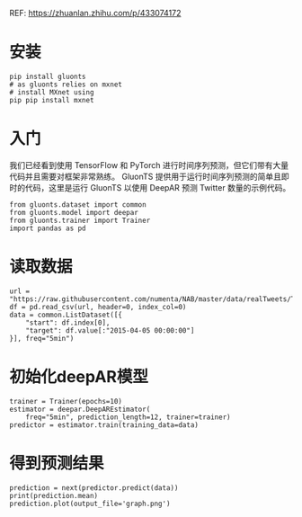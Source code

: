 REF:   https://zhuanlan.zhihu.com/p/433074172



# 安装
```
pip install gluonts 
# as gluonts relies on mxnet 
# install MXnet using
pip pip install mxnet
```
# 入门

我们已经看到使用 TensorFlow 和 PyTorch 进行时间序列预测，但它们带有大量代码并且需要对框架非常熟练。 GluonTS 提供用于运行时间序列预测的简单且即时的代码，这里是运行 GluonTS 以使用 DeepAR 预测 Twitter 数量的示例代码。
```
from gluonts.dataset import common
from gluonts.model import deepar
from gluonts.trainer import Trainer
import pandas as pd
```
# 读取数据
```
url = "https://raw.githubusercontent.com/numenta/NAB/master/data/realTweets/Twitter_volume_AMZN.csv"
df = pd.read_csv(url, header=0, index_col=0)
data = common.ListDataset([{
    "start": df.index[0],
    "target": df.value[:"2015-04-05 00:00:00"]
}], freq="5min")
 ```                         
# 初始化deepAR模型
```
trainer = Trainer(epochs=10)
estimator = deepar.DeepAREstimator(
    freq="5min", prediction_length=12, trainer=trainer)
predictor = estimator.train(training_data=data)
```
# 得到预测结果

```
prediction = next(predictor.predict(data))
print(prediction.mean)
prediction.plot(output_file='graph.png')
```
